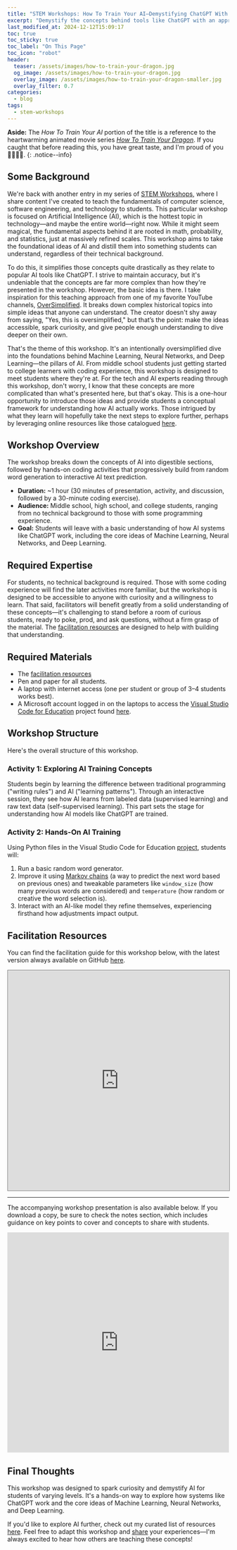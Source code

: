 ```yaml
---
title: "STEM Workshops: How To Train Your AI—Demystifying ChatGPT With Machine Learning, Neural Networks, and Deep Learning Basics"
excerpt: "Demystify the concepts behind tools like ChatGPT with an approachable introduction to Machine Learning, Neural Networks, and Deep Learning, the foundations of AI."
last_modified_at: 2024-12-12T15:09:17
toc: true
toc_sticky: true
toc_label: "On This Page"
toc_icon: "robot"
header:
  teaser: /assets/images/how-to-train-your-dragon.jpg
  og_image: /assets/images/how-to-train-your-dragon.jpg
  overlay_image: /assets/images/how-to-train-your-dragon-smaller.jpg
  overlay_filter: 0.7
categories:
  - blog
tags:
  - stem-workshops
---
```


<script src="/assets/js/dynamic-link-targeting.js"></script>

<style>
    .page__hero--overlay {
        background-position: center center;
    }
    /* Apply styles only on tablets and larger devices */
    @media (min-width: 768px) {
        .page__hero--overlay {
            padding: 10em 0;
        }
    }
</style>

**Aside:** The *How To Train Your AI* portion of the title is a reference to the heartwarming animated movie series [*How To Train Your Dragon*](https://en.wikipedia.org/wiki/How_to_Train_Your_Dragon). If you caught that before reading this, you have great taste, and I'm proud of you 🙌🏾👏🏾.
{: .notice--info}

## Some Background

We're back with another entry in my series of [STEM Workshops](https://segunakinyemi.com/tags/#stem-workshops), where I share content I've created to teach the fundamentals of computer science, software engineering, and technology to students. This particular workshop is focused on Artificial Intelligence (AI), which is the hottest topic in technology—and maybe the entire world—right now. While it might seem magical, the fundamental aspects behind it are rooted in math, probability, and statistics, just at massively refined scales. This workshop aims to take the foundational ideas of AI and distill them into something students can understand, regardless of their technical background.

To do this, it simplifies those concepts quite drastically as they relate to popular AI tools like ChatGPT. I strive to maintain accuracy, but it's undeniable that the concepts are far more complex than how they're presented in the workshop. However, the basic idea is there. I take inspiration for this teaching approach from one of my favorite YouTube channels, [OverSimplified](https://www.youtube.com/@OverSimplified). It breaks down complex historical topics into simple ideas that anyone can understand. The creator doesn't shy away from saying, "Yes, this is oversimplified," but that’s the point: make the ideas accessible, spark curiosity, and give people enough understanding to dive deeper on their own.

That's the theme of this workshop. It's an intentionally oversimplified dive into the foundations behind Machine Learning, Neural Networks, and Deep Learning—the pillars of AI. From middle school students just getting started to college learners with coding experience, this workshop is designed to meet students where they're at. For the tech and AI experts reading through this workshop, don't worry, I know that these concepts are more complicated than what's presented here, but that's okay. This is a one-hour opportunity to introduce those ideas and provide students a conceptual framework for understanding how AI actually works. Those intrigued by what they learn will hopefully take the next steps to explore further, perhaps by leveraging online resources like those catalogued [here](https://segunakinyemi.com/blog/ai-learning-resources/).

## Workshop Overview

The workshop breaks down the concepts of AI into digestible sections, followed by hands-on coding activities that progressively build from random word generation to interactive AI text prediction.

- **Duration:** ~1 hour (30 minutes of presentation, activity, and discussion, followed by a 30-minute coding exercise).
- **Audience:** Middle school, high school, and college students, ranging from no technical background to those with some programming experience.
- **Goal:** Students will leave with a basic understanding of how AI systems like ChatGPT work, including the core ideas of Machine Learning, Neural Networks, and Deep Learning.

## Required Expertise

For students, no technical background is required. Those with some coding experience will find the later activities more familiar, but the workshop is designed to be accessible to anyone with curiosity and a willingness to learn. That said, facilitators will benefit greatly from a solid understanding of these concepts—it's challenging to stand before a room of curious students, ready to poke, prod, and ask questions, without a firm grasp of the material. The [facilitation resources](#facilitation-resources) are designed to help with building that understanding.

## Required Materials

- The [facilitation resources](#facilitation-resources)
- Pen and paper for all students.
- A laptop with internet access (one per student or group of 3–4 students works best).
- A Microsoft account logged in on the laptops to access the [Visual Studio Code for Education](https://vscodeedu.com) project found [here](https://vscodeedu.com/Q4eHFHOieGscZpldANxN).

## Workshop Structure

Here's the overall structure of this workshop.

### Activity 1: Exploring AI Training Concepts

Students begin by learning the difference between traditional programming ("writing rules") and AI ("learning patterns"). Through an interactive session, they see how AI learns from labeled data (supervised learning) and raw text data (self-supervised learning). This part sets the stage for understanding how AI models like ChatGPT are trained.

### Activity 2: Hands-On AI Training

Using Python files in the Visual Studio Code for Education [project](https://vscodeedu.com/Q4eHFHOieGscZpldANxN), students will:

1. Run a basic random word generator.
2. Improve it using [Markov chains](https://en.wikipedia.org/wiki/Markov_chain) (a way to predict the next word based on previous ones) and tweakable parameters like `window_size` (how many previous words are considered) and `temperature` (how random or creative the word selection is).
3. Interact with an AI-like model they refine themselves, experiencing firsthand how adjustments impact output.

## Facilitation Resources

You can find the facilitation guide for this workshop below, with the latest version always available on GitHub [here](https://github.com/segunak/stem-education/blob/2292d891dd56f63fe9d84f7fab6ef55cdf145210/workshops/How%20To%20Train%20Your%20AI/how-to-train-your-ai.md).  

<iframe
    src="https://segunak.github.io/stem-education/workshops/How%20To%20Train%20Your%20AI/how-to-train-your-ai.pdf"
    width="100%"
    height="500px"
    style="border: 1px solid gray">
</iframe>

---

The accompanying workshop presentation is also available below. If you download a copy, be sure to check the notes section, which includes guidance on key points to cover and concepts to share with students.  

<iframe
  src="https://1drv.ms/p/c/750d396c5cadcebd/IQS10Ps2jcCrR4jWYJmitxuqAbEgwZWs0ZeYC7lTNEo9CaI?em=2&amp;wdAr=1.7777777777777777"  
  width="100%"
  height="500px"
  frameborder="0">
</iframe>

## Final Thoughts

This workshop was designed to spark curiosity and demystify AI for students of varying levels. It's a hands-on way to explore how systems like ChatGPT work and the core ideas of Machine Learning, Neural Networks, and Deep Learning.

If you'd like to explore AI further, check out my curated list of resources [here](https://segunakinyemi.com/blog/ai-learning-resources/). Feel free to adapt this workshop and [share](/contact) your experiences—I'm always excited to hear how others are teaching these concepts!
